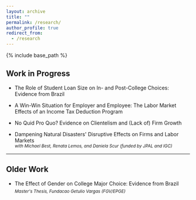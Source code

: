 ```yaml
---
layout: archive
title: ""
permalink: /research/
author_profile: true
redirect_from:
  - /research
---
```


{% include base_path %}

## Work in Progress

* The Role of Student Loan Size on In- and Post-College Choices: Evidence from Brazil  

* A Win-Win Situation for Employer and Employee: The Labor Market Effects of an Income Tax Deduction Program  

* No Quid Pro Quo? Evidence on Clientelism and (Lack of) Firm Growth  

* Dampening Natural Disasters' Disruptive Effects on Firms and Labor Markets   
<sub>*with Michael Best, Renata Lemos, and Daniela Scur (funded by JPAL and IGC)*</sub>

---

## Older Work

* The Effect of Gender on College Major Choice: Evidence from Brazil  
<sub>*Master's Thesis, Fundacao Getulio Vargas (FGV/EPGE)*<sub>
